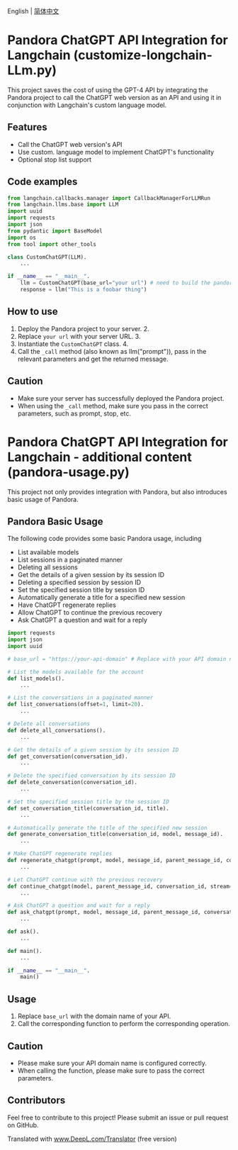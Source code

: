 English | [简体中文](README.cn.md)

# Pandora ChatGPT API Integration for Langchain (customize-longchain-LLm.py)

This project saves the cost of using the GPT-4 API by integrating the Pandora project to call the ChatGPT web version as an API and using it in conjunction with Langchain's custom language model.

## Features

- Call the ChatGPT web version's API
- Use custom. language model to implement ChatGPT's functionality
- Optional stop list support

## Code examples

```python
from langchain.callbacks.manager import CallbackManagerForLLMRun
from langchain.llms.base import LLM
import uuid
import requests
import json
from pydantic import BaseModel
import os
from tool import other_tools

class CustomChatGPT(LLM).
    ...

if __name__ == "__main__".
    llm = CustomChatGPT(base_url="your url") # need to build the pandora application on the server itself
    response = llm("This is a foobar thing")
```

## How to use

1. Deploy the Pandora project to your server. 2.
2. Replace `your url` with your server URL. 3.
3. Instantiate the `CustomChatGPT` class. 4.
4. Call the `_call` method (also known as llm("prompt")), pass in the relevant parameters and get the returned message.

## Caution

- Make sure your server has successfully deployed the Pandora project.
- When using the `_call` method, make sure you pass in the correct parameters, such as prompt, stop, etc.

# Pandora ChatGPT API Integration for Langchain - additional content (pandora-usage.py)

This project not only provides integration with Pandora, but also introduces basic usage of Pandora.

## Pandora Basic Usage

The following code provides some basic Pandora usage, including

- List available models
- List sessions in a paginated manner
- Deleting all sessions
- Get the details of a given session by its session ID
- Deleting a specified session by session ID
- Set the specified session title by session ID
- Automatically generate a title for a specified new session
- Have ChatGPT regenerate replies
- Allow ChatGPT to continue the previous recovery
- Ask ChatGPT a question and wait for a reply

```python
import requests
import json
import uuid

# base_url = "https://your-api-domain" # Replace with your API domain name

# List the models available for the account
def list_models().
    ...

# List the conversations in a paginated manner
def list_conversations(offset=1, limit=20).
    ...

# Delete all conversations
def delete_all_conversations().
    ...

# Get the details of a given session by its session ID
def get_conversation(conversation_id).
    ...

# Delete the specified conversation by its session ID
def delete_conversation(conversation_id).
    ...

# Set the specified session title by the session ID
def set_conversation_title(conversation_id, title).
    ...

# Automatically generate the title of the specified new session
def generate_conversation_title(conversation_id, model, message_id).
    ...

# Make ChatGPT regenerate replies
def regenerate_chatgpt(prompt, model, message_id, parent_message_id, conversation_id, stream=True).
    ...

# Let ChatGPT continue with the previous recovery
def continue_chatgpt(model, parent_message_id, conversation_id, stream=True).
    ...

# Ask ChatGPT a question and wait for a reply
def ask_chatgpt(prompt, model, message_id, parent_message_id, conversation_id=None, stream=False).
    ...

def ask().
    ...

def main().
    ...

if __name__ == "__main__".
    main()
```

## Usage

1. Replace `base_url` with the domain name of your API.
2. Call the corresponding function to perform the corresponding operation.

## Caution

- Please make sure your API domain name is configured correctly.
- When calling the function, please make sure to pass the correct parameters.

## Contributors

Feel free to contribute to this project! Please submit an issue or pull request on GitHub.

Translated with www.DeepL.com/Translator (free version)
